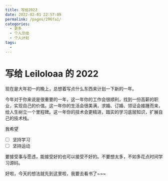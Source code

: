 ```yaml
---
title: 写给2022
date: 2022-02-01 22:57:09
permalink: /pages/296fa1/
categories:
  - 更多
  - 个人总结
  - 个人计划
tags:
  - 
---
```


# 写给 Leiloloaa 的 2022

现在是大年初一的晚上，总想着写点什么东西来计划一下新的一年。

<!-- more -->

今年对于你来说是很重要的一年，这一年你的工作会很顺利，找到一份高薪的职业，实现自己的价值。这一年你的生活会很美满，求婚、订婚、领证会接踵而来，给人生树立一个里程碑。这一年你的技术会更精进，踏实的学习底层知识，扩展自己的技术栈。

我希望

- [ ] 坚持学习
- [ ] 坚持运动

要接受事与愿违，能接受好的也可以接受不好的。不要想太多，不如多花点时间学习源码。

好啦，今天的想法就先到这里啦，我要去看书了~~~